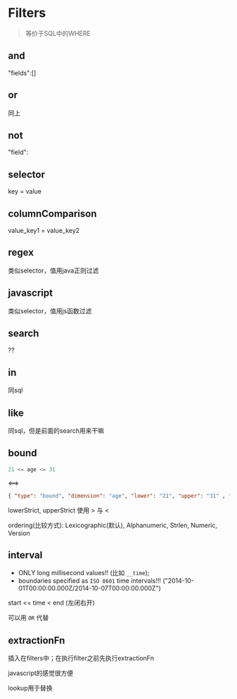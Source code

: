# Filters

> 等价于SQL中的WHERE

## and

"fields":[]

## or

同上

## not

"field":

## selector

key = value

## columnComparison

value_key1 = value_key2

## regex

类似selector，值用java正则过滤

## javascript

类似selector，值用js函数过滤

## search

??

## in

同sql

## like

同sql，但是前面的search用来干嘛

## bound

```c
21 <= age <= 31
```
<==>
```json
{ "type": "bound", "dimension": "age", "lower": "21", "upper": "31" , "ordering": "numeric" }
```

lowerStrict, upperStrict 使用 > 与 <

ordering(比较方式): Lexicographic(默认), Alphanumeric, Strlen, Numeric, Version

## interval

- ONLY long millisecond values!! (比如 `__time`); 
- boundaries specified as `ISO 8601` time intervals!!! ("2014-10-01T00:00:00.000Z/2014-10-07T00:00:00.000Z")

start <= time < end (左闭右开) 

可以用 `OR` 代替

## **extractionFn**

插入在filters中；在执行filter之前先执行extractionFn

javascript的感觉很方便

lookup用于替换